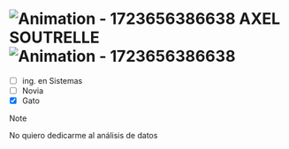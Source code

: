 # ![Animation - 1723656386638](https://github.com/user-attachments/assets/7b01d054-79a8-4656-a14b-678705df37da) AXEL SOUTRELLE ![Animation - 1723656386638](https://github.com/user-attachments/assets/7b01d054-79a8-4656-a14b-678705df37da)
- [ ] ing. en Sistemas
- [ ] Novia
- [x] Gato
> [!NOTE]
> No quiero dedicarme al análisis de datos
